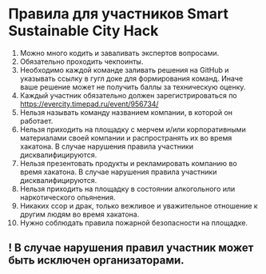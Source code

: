 # Правила для участников Smart Sustainable City Hack

1. Можно много кодить и заваливать экспертов вопросами.
2. Обязательно проходить чекпоинты. 
3. Необходимо каждой команде заливать решения на GitHub и указывать ссылку в гугл доке для формирования команд. Иначе ваше решение может не получить баллы за техническую оценку.
4. Каждый участник обязательно должен зарегистрироваться по https://evercity.timepad.ru/event/956734/
5. Нельзя называть команду названием компании, в которой он работает.
6. Нельзя приходить на площадку с мерчем и/или корпоративными материалами своей компании и распространять их во время хакатона. В случае нарушения правила участники дисквалифицируются.
7. Нельзя презентовать продукты и рекламировать компанию  во время хакатона. В случае нарушения правила участники дисквалифицируются.
8. Нельзя приходить на площадку в состоянии алкогольного или наркотического опьянения. 
9. Никаких ссор и драк, только вежливое и уважительное отношение к другим людям во время хакатона.
10. Нужно соблюдать правила пожарной безопасности на площадке.

## ! В случае нарушения правил участник может быть исключен организаторами.
